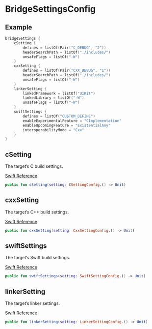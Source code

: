 # BridgeSettingsConfig


## Example

```kotlin
bridgeSettings {
    cSetting {
        defines = listOf(Pair("C_DEBUG", "2"))
        headerSearchPath = listOf("./includes/")
        unsafeFlags = listOf("-W")
    }
    cxxSetting {
        defines = listOf(Pair("CXX_DEBUG", "1"))
        headerSearchPath = listOf("./includes/")
        unsafeFlags = listOf("-W")
    }
    linkerSetting {
        linkedFramework = listOf("UIKit")
        linkedLibrary = listOf("-W")
        unsafeFlags = listOf("-W")
    }
    swiftSettings {
        defines = listOf("CUSTOM_DEFINE")
        enableExperimentalFeature = "CImplementation"
        enableUpcomingFeature = "ExistentialAny"
        interoperabilityMode = "Cxx"
    }
}
```

## cSetting

The target’s C build settings.

[Swift Reference](https://developer.apple.com/documentation/packagedescription/target/csettings)

``` kotlin
public fun cSetting(setting: CSettingConfig.() -> Unit)
```

## cxxSetting

The target’s C++ build settings.

[Swift Reference](https://developer.apple.com/documentation/packagedescription/target/cxxsettings)

``` kotlin
public fun cxxSetting(setting: CxxSettingConfig.() -> Unit)
```

## swiftSettings

The target’s Swift build settings.

[Swift Reference](https://developer.apple.com/documentation/packagedescription/target/swiftsettings)

``` kotlin
public fun swiftSettings(setting: SwiftSettingConfig.() -> Unit)
```

## linkerSetting

The target’s linker settings.

[Swift Reference](https://developer.apple.com/documentation/packagedescription/target/linkersettings)

``` kotlin
public fun linkerSetting(setting: LinkerSettingConfig.() -> Unit)
```
